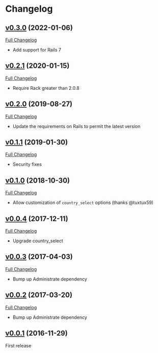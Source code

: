 # Changelog

## [v0.3.0](https://github.com/zooppa/administrate-field-country/tree/v0.3.0) (2022-01-06)

[Full Changelog](https://github.com/zooppa/administrate-field-country/compare/v0.2.1...v0.3.0)

- Add support for Rails 7

## [v0.2.1](https://github.com/zooppa/administrate-field-country/tree/v0.2.1) (2020-01-15)

[Full Changelog](https://github.com/zooppa/administrate-field-country/compare/v0.2.0...v0.2.1)

- Require Rack greater than 2.0.8

## [v0.2.0](https://github.com/zooppa/administrate-field-country/tree/v0.2.0) (2019-08-27)

[Full Changelog](https://github.com/zooppa/administrate-field-country/compare/v0.1.0...v0.2.0)

- Update the requirements on Rails to permit the latest version

## [v0.1.1](https://github.com/zooppa/administrate-field-country/tree/v0.1.0) (2019-01-30)

[Full Changelog](https://github.com/zooppa/administrate-field-country/compare/v0.1.0...v0.1.1)

- Security fixes

## [v0.1.0](https://github.com/zooppa/administrate-field-country/tree/v0.1.0) (2018-10-30)

[Full Changelog](https://github.com/zooppa/administrate-field-country/compare/v0.0.4...v0.1.0)

- Allow customization of `country_select` options (thanks @tuxtux59)

## [v0.0.4](https://github.com/zooppa/administrate-field-country/tree/v0.0.4) (2017-12-11)

[Full Changelog](https://github.com/zooppa/administrate-field-country/compare/v0.0.3...v0.0.4)

- Upgrade country_select

## [v0.0.3](https://github.com/zooppa/administrate-field-country/tree/v0.0.3) (2017-04-03)

[Full Changelog](https://github.com/zooppa/administrate-field-country/compare/v0.0.2...v0.0.3)

- Bump up Administrate dependency

## [v0.0.2](https://github.com/zooppa/administrate-field-country/tree/v0.0.2) (2017-03-20)

[Full Changelog](https://github.com/zooppa/administrate-field-country/compare/v0.0.1...v0.0.2)

- Bump up Administrate dependency

## [v0.0.1](https://github.com/zooppa/administrate-field-country/tree/v0.0.1) (2016-11-29)

First release
